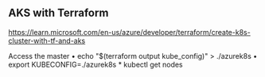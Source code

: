 ## AKS with Terraform

https://learn.microsoft.com/en-us/azure/developer/terraform/create-k8s-cluster-with-tf-and-aks

Access the master
	• echo "$(terraform output kube_config)" > ./azurek8s
	• export KUBECONFIG=./azurek8s
        * kubectl get nodes


